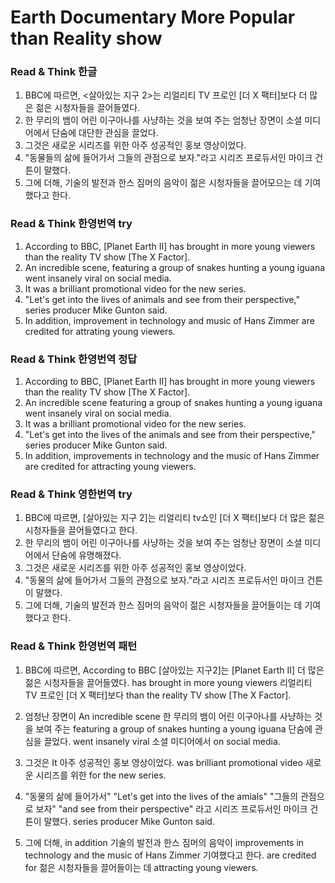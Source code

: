 # Earth Documentary More Popular than Reality show

### Read & Think 한글
1) BBC에 따르면, <살아있는 지구 2>는 리얼리티 TV 프로인 [더 X 팩터]보다 더 많은 젊은 시청자들을 끌어들였다.  
2) 한 무리의 뱀이 어린 이구아나를 사냥하는 것을 보여 주는 엄청난 장면이 소셜 미디어에서 단숨에 대단한 관심을 끌었다.  
3) 그것은 새로운 시리즈를 위한 아주 성공적인 홍보 영상이었다.  
4) "동물들의 삶에 들어가서 그들의 관점으로 보자."라고 시리즈 프로듀서인 마이크 건튼이 말했다.  
5) 그에 더해, 기술의 발전과 한스 짐머의 음악이 젊은 시청자들을 끌어모으는 데 기여했다고 한다.

### Read & Think 한영번역 try
1) According to BBC, [Planet Earth II] has brought in more young viewers than the reality TV show [The X Factor].  
2) An incredible scene, featuring a group of snakes hunting a young iguana went insanely viral on social media.  
3) It was a brilliant promotional video for the new series.  
4) "Let's get into the lives of animals and see from their perspective," series producer Mike Gunton said.  
5) In addition, improvement in technology and music of Hans Zimmer are credited for attrating young viewers.  

### Read & Think 한영번역 정답
1) According to BBC, [Planet Earth II] has brought in more young viewers than the reality TV show [The X Factor].  
2) An incredible scene featuring a group of snakes hunting a young iguana went insanely viral on social media.  
3) It was a brilliant promotional video for the new series.  
4) "Let's get into the lives of the animals and see from their perspective," series producer Mike Gunton said.  
5) In addition, improvements in technology and the music of Hans Zimmer are credited for attracting young viewers.


### Read & Think 영한번역 try
1) BBC에 따르면, [살아있는 지구 2]는 리얼리티 tv쇼인 [더 X 팩터]보다 더 많은 젊은 시청자들을 끌어들였다고 한다.  
2) 한 무리의 뱀이 어린 이구아나를 사냥하는 것을 보여 주는 엄청난 장면이 소셜 미디어에서 단숨에 유명해졌다.  
3) 그것은 새로운 시리즈를 위한 아주 성공적인 홍보 영상이었다.  
4) "동물의 삶에 들어가서 그들의 관점으로 보자."라고 시리즈 프로듀서인 마이크 건튼이 말했다.  
5) 그에 더해, 기술의 발전과 한스 짐머의 음악이 젊은 시청자들을 끌어들이는 데 기여했다고 한다.  


### Read & Think 한영번역 패턴
1) BBC에 따르면, According to BBC [살아있는 지구2]는 [Planet Earth II] 더 많은 젊은 시청자들을 끌어들였다. has brought in more young viewers 리얼리티 TV 프로인 [더 X 팩터]보다 than the reality TV show [The X Factor].

2) 엄청난 장면이 An incredible scene 한 무리의 뱀이 어린 이구아나를 사냥하는 것을 보여 주는 featuring a group of snakes hunting a young iguana 단숨에 관심을 끌었다. went insanely viral 소셜 미디어에서 on social media.  

3) 그것은 It 아주 성공적인 홍보 영상이었다. was brilliant promotional video 새로운 시리즈를 위한 for the new series.

4) "동물의 삶에 들어가서" "Let's get into the lives of the amials" "그들의 관점으로 보자" "and see from their perspective" 라고 시리즈 프로듀서인 마이크 건튼이 말했다. series producer Mike Gunton said.

5) 그에 더해, in addition 기술의 발전과 한스 짐머의 음악이 improvements in technology and the music of Hans Zimmer 기여했다고 한다. are credited for 젊은 시청자들을 끌어들이는 데 attracting young viewers.
